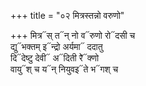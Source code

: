 +++
title = "०२ मित्रस्तन्नो वरुणो"

+++
मित्र᳓स् त᳓न् नो व᳓रुणो रो᳓दसी च  
द्यु᳓भक्तम् इ᳓न्द्रो अर्यमा᳓ ददातु  
दि᳓देष्टु देवी᳓ अ᳓दिती रे̃᳓क्णो  
वायु᳓श् च य᳓न् नियुवइ᳓ते भ᳓गश् च